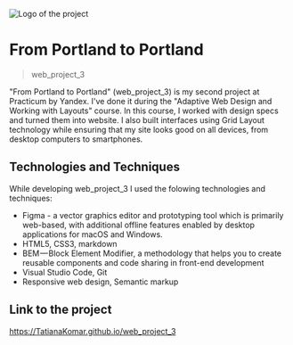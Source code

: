 ![Logo of the project](./images/project_logo.png)

# From Portland to Portland
> web_project_3

"From Portland to Portland" (web_project_3) is my second project at Practicum by Yandex. I've done it during the "Adaptive Web Design and Working with Layouts" course. 
In this course, I worked with design specs and turned them into website. I also built interfaces using Grid Layout technology while ensuring that my site looks good on all devices, from desktop computers to smartphones.

## Technologies and Techniques

While developing web_project_3 I used the folowing technologies and techniques:
* Figma - a vector graphics editor and prototyping tool which is primarily web-based, with additional offline features enabled by desktop applications for macOS and Windows.
* HTML5, CSS3, markdown
* BEM — Block Element Modifier, a methodology that helps you to create reusable components and code sharing in front-end development
* Visual Studio Code, Git 
* Responsive web design, Semantic markup

## Link to the project

https://TatianaKomar.github.io/web_project_3
